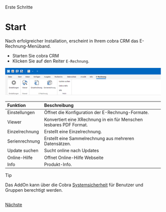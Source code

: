 Erste Schritte

# Start
 
Nach erfolgreicher Installation, erscheint in Ihrem cobra CRM das E-Rechnung-Menüband.

- Starten Sie cobra CRM
- Klicken Sie auf den Reiter `E-Rechnung`.

<img src="/docs/Ribbon.webp" alt="Menüband"/> 

Funktion | Beschreibung |
:-- | :-- |
Einstellungen | Öffnet die Konfiguration der E-Rechnung-Formate.
Viewer  | Konvertiert eine XRechnung in ein für Menschen lesbares PDF Format.
Einzelrechnung | Erstellt eine Einzelrechnung.
Serienrechnung | Erstellt eine Sammelrechnung aus mehreren Datensätzen.
Update suchen | Sucht online nach Updates
Online-Hilfe | Offnet Online-Hilfe Webseite
Info | Produkt-Info.


> [!TIP]
> Das AddOn kann über die Cobra [Systemsicherheit](https://systemverwalter.cobra-hilfe.de/docs/sicherheitssystem/zugriffsrechte) für Benutzer und Gruppen berechtigt werden.

##

[Nächste](./Einstellungen.md) 
